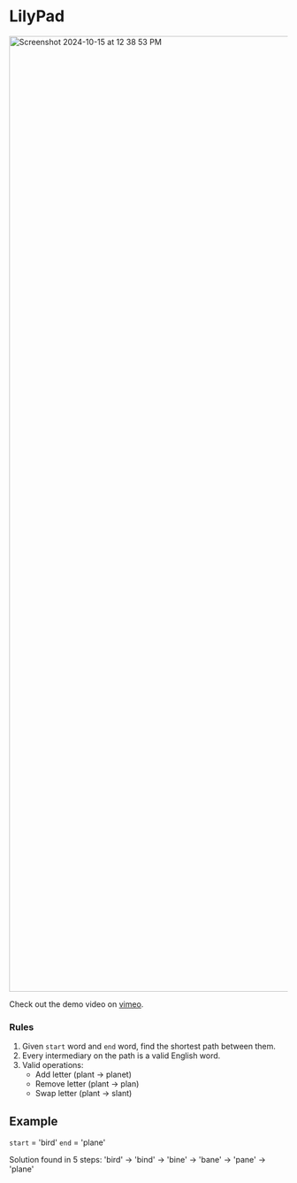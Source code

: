 # LilyPad

<img width="1728" alt="Screenshot 2024-10-15 at 12 38 53 PM" src="https://github.com/user-attachments/assets/6f3c2e9a-9844-44ad-b2c1-c6b42f0c3a53">

Check out the demo video on [vimeo](https://vimeo.com/1019853134?share=copy).


### Rules

1. Given `start` word and `end` word, find the shortest path between them.
2. Every intermediary on the path is a valid English word.
2. Valid operations:
   - Add letter (plant -> planet)
   - Remove letter (plant -> plan)
   - Swap letter (plant -> slant)

## Example 

`start` = 'bird'
`end` = 'plane'

Solution found in 5 steps:
'bird' -> 'bind' -> 'bine' -> 'bane' -> 'pane' -> 'plane'


